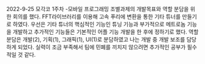 2022-9-25
모각코 1주차
-모바일 프로그래밍 조별과제의 개발목표와 역할 분담을 위한 회의를 했다. FFT라이브러리를 이용해 고속 푸리에 변환을 통한 기타 튜너를 만들기로 하였다.
 우선은 기타 튜너의 핵심적인 기능인 튜닝 기능과 부가적으로 메트로놈 기능을 개발하고 추가적인 기능들은 기본적인 어플 기능 개발을 한 후에 정하기로 했다.
 역할 분담은 개발(2), 기획(1), 그래픽(1), UI(1)로 분담하였고 나는 개발 중 개발 보조를 담당하게 되었다. 실력이 조금 부족해서 팀에 민폐를 끼치지 않으려면
 추가적인 공부가 필수적일 것 같다.
